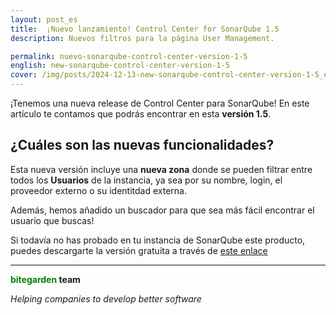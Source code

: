 ```yaml
---
layout: post_es
title:  ¡Nuevo lanzamiento! Control Center for SonarQube 1.5
description: Nuevos filtros para la página User Management. 

permalink: nuevo-sonarqube-control-center-version-1-5
english: new-sonarqube-control-center-version-1-5
cover: /img/posts/2024-12-13-new-sonarqube-control-center-version-1-5_es.png
---
```


¡Tenemos una nueva release de Control Center para SonarQube! En este artículo te contamos que podrás encontrar en esta **versión 1.5**.

<h2>¿Cuáles son las nuevas funcionalidades?</h2>

Esta nueva versión incluye una **nueva zona** donde se pueden filtrar entre todos los **Usuarios** de la instancia, ya sea por su nombre, login,
el proveedor externo o su identitdad externa.

Además, hemos añadido un buscador para que sea más fácil encontrar el usuario que buscas!


Si todavía no has probado en tu instancia de SonarQube este producto, puedes descargarte la versión gratuita a través de [este enlace](/es/sonarqube-control-center-trial-form) 

---
**<span style="color: green">bitegarden</span> team**

_Helping companies to develop better software_